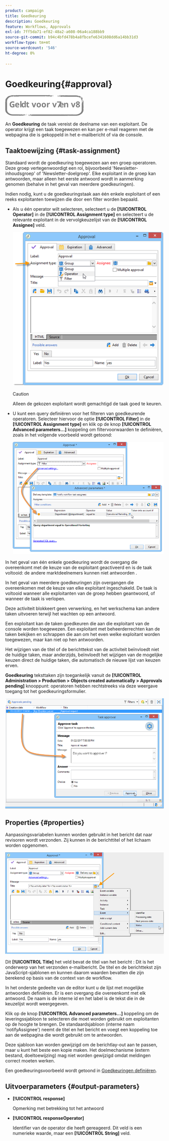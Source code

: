 ```yaml
---
product: campaign
title: Goedkeuring
description: Goedkeuring
feature: Workflows, Approvals
exl-id: 7ff5da71-ef82-48a2-a608-06a4ca188bb9
source-git-commit: b94c4bfd478b4a8fbcefe6341608dd6a14bb31d3
workflow-type: tm+mt
source-wordcount: '546'
ht-degree: 0%

---
```


# Goedkeuring{#approval}

![](../../assets/common.svg)

An **Goedkeuring** de taak vereist de deelname van een exploitant. De operator krijgt een taak toegewezen en kan per e-mail reageren met de webpagina die is gekoppeld in het e-mailbericht of via de console.

## Taaktoewijzing {#task-assignment}

Standaard wordt de goedkeuring toegewezen aan een groep operatoren. Deze groep vertegenwoordigt een rol, bijvoorbeeld &#39;Newsletter-inhoudsgroep&#39; of &#39;Newsletter-doelgroep&#39;. Elke exploitant in de groep kan antwoorden, maar alleen het eerste antwoord wordt in aanmerking genomen (behalve in het geval van meerdere goedkeuringen).

Indien nodig, kunt u de goedkeuringstaak aan één enkele exploitant of een reeks exploitanten toewijzen die door een filter worden bepaald.

* Als u één operator wilt selecteren, selecteert u de **[!UICONTROL Operator]** in de **[!UICONTROL Assignment type]** en selecteert u de relevante exploitant in de vervolgkeuzelijst van de **[!UICONTROL Assignee]** veld.

   ![](assets/s_advuser_validation_box_assign.png)

   >[!CAUTION]
   >
   >Alleen de gekozen exploitant wordt gemachtigd de taak goed te keuren.

* U kunt een query definiëren voor het filteren van goedkeurende operatoren. Selecteer hiervoor de optie **[!UICONTROL Filter]** in de **[!UICONTROL Assignment type]** en klik op de knop **[!UICONTROL Advanced parameters...]** koppeling om filtervoorwaarden te definiëren, zoals in het volgende voorbeeld wordt getoond:

   ![](assets/s_advuser_validation_box_filter.png)

In het geval van één enkele goedkeuring wordt de overgang die overeenkomt met de keuze van de exploitant geactiveerd en is de taak voltooid: de andere marktdeelnemers kunnen niet antwoorden .

In het geval van meerdere goedkeuringen zijn overgangen die overeenkomen met de keuze van elke exploitant ingeschakeld. De taak is voltooid wanneer alle exploitanten van de groep hebben geantwoord, of wanneer de taak is verlopen.

Deze activiteit blokkeert geen verwerking, en het werkschema kan andere taken uitvoeren terwijl het wachten op een antwoord.

Een exploitant kan de taken goedkeuren die aan die exploitant van de console worden toegewezen. Een exploitant met beheerderrechten kan de taken bekijken en schrappen die aan om het even welke exploitant worden toegewezen, maar kan niet op hen antwoorden.

Het wijzigen van de titel of de berichttekst van de activiteit beïnvloedt niet de huidige taken, maar anderzijds, beïnvloedt het wijzigen van de mogelijke keuzen direct de huidige taken, die automatisch de nieuwe lijst van keuzen erven.

**Goedkeuring** teksttaken zijn toegankelijk vanuit de **[!UICONTROL Administration > Production > Objects created automatically > Approvals pending]** knooppunt: operatoren hebben rechtstreeks via deze weergave toegang tot het goedkeuringsformulier.

![](assets/s_advuser_validation_from_console.png)

## Properties {#properties}

Aanpassingsvariabelen kunnen worden gebruikt in het bericht dat naar revisoren wordt verzonden. Zij kunnen in de berichttitel of het lichaam worden opgenomen.

![](assets/edit_validation.png)

Dit **[!UICONTROL Title]** het veld bevat de titel van het bericht : Dit is het onderwerp van het verzonden e-mailbericht. De titel en de berichttekst zijn JavaScript-sjablonen en kunnen daarom waarden bevatten die zijn berekend op basis van de context van de workflow.

In het onderste gedeelte van de editor kunt u de lijst met mogelijke antwoorden definiëren. Er is een overgang die overeenkomt met elk antwoord. De naam is de interne id en het label is de tekst die in de keuzelijst wordt weergegeven.

Klik op de knop **[!UICONTROL Advanced parameters...]** koppeling om de leveringssjabloon te selecteren die moet worden gebruikt om exploitanten op de hoogte te brengen. De standaardsjabloon (interne naam &#39;notifyAssignee&#39;) neemt de titel en het bericht en voegt een koppeling toe aan de webpagina die wordt gebruikt om te antwoorden.

Deze sjabloon kan worden gewijzigd om de berichtlay-out aan te passen, maar u kunt het beste een kopie maken. Het doelmechanisme (extern bestand, doeltoewijzing) mag niet worden gewijzigd omdat meldingen correct moeten werken.

Een goedkeuringsvoorbeeld wordt getoond in [Goedkeuringen definiëren](defining-approvals.md).

## Uitvoerparameters {#output-parameters}

* **[!UICONTROL response]**

   Opmerking met betrekking tot het antwoord

* **[!UICONTROL responseOperator]**

   Identifier van de operator die heeft gereageerd. Dit veld is een numerieke waarde, maar een **[!UICONTROL String]** veld.
